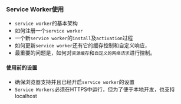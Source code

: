 ### Service Worker使用
- `service worker`的基本架构
- 如何注册一个`service worker`
- 一个新`service worker`的`install`及`activation`过程
- 如何更新`service worker`还有它的缓存控制和自定义响应，
- 最重要的问题是，如何对`资源缓存`和`自定义的网络请求`进行控制。

#### 使用前的设置
- 确保浏览器支持并且已经开启`service worker`的设置
- `Service Workers`必须在HTTPS中运行，但为了便于本地开发，也支持localhost
